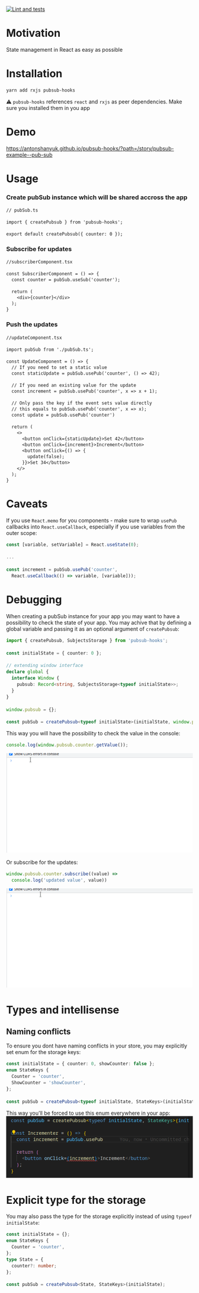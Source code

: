 [![Lint and tests](https://github.com/AntonShanyuk/pubsub-hooks/actions/workflows/main.yml/badge.svg)](https://github.com/AntonShanyuk/pubsub-hooks/actions/workflows/main.yml)
# Motivation
State management in React as easy as possible

# Installation
```bash
yarn add rxjs pubsub-hooks
```
:warning: `pubsub-hooks` references `react` and `rxjs` as peer dependencies. Make sure you installed them in you app

# Demo
https://antonshanyuk.github.io/pubsub-hooks/?path=/story/pubsub-example--pub-sub

# Usage
### Create pubSub instance which will be shared accross the app
```tsx
// pubSub.ts

import { createPubsub } from 'pubsub-hooks';

export default createPubsub({ counter: 0 });
```
### Subscribe for updates
```tsx
//subscriberComponent.tsx

const SubscriberComponent = () => {
  const counter = pubSub.useSub('counter');

  return (
    <div>{counter}</div>
  );
}
```
### Push the updates
```tsx
//updateComponent.tsx 

import pubSub from './pubSub.ts';

const UpdateComponent = () => {
  // If you need to set a static value
  const staticUpdate = pubSub.usePub('counter', () => 42);

  // If you need an existing value for the update
  const increment = pubSub.usePub('counter', x => x + 1);

  // Only pass the key if the event sets value directly
  // this equals to pubSub.usePub('counter', x => x);
  const update = pubSub.usePub('counter')

  return (
    <>
      <button onClick={staticUpdate}>Set 42</button>
      <button onClick={increment}>Increment</button>
      <button onClick={() => {
        update(false);
      }}>Set 34</button>
    </>
  );
}

```
# Caveats
If you use `React.memo` for you components - make sure to wrap `usePub` callbacks into `React.useCallback`, especially if you use variables from the outer scope:
```ts
const [variable, setVariable] = React.useState(0);

...

const increment = pubSub.usePub('counter',
  React.useCallback(() => variable, [variable]));
```
# Debugging

When creating a pubSub instance for your app you may want to have a possibility to check the state of your app. You may achive that by defining a global variable and passing it as an optional argument of `createPubsub`:

```ts
import { createPubsub, SubjectsStorage } from 'pubsub-hooks';

const initialState = { counter: 0 };

// extending window interface
declare global {
  interface Window {
    pubsub: Record<string, SubjectsStorage<typeof initialState>>;
  }
}

window.pubsub = {};

const pubSub = createPubsub<typeof initialState>(initialState, window.pubsub);
```

This way you will have the possibility to check the value in the console:
```ts
console.log(window.pubsub.counter.getValue());
```
![Current value animation](readme-images/current_value.gif)

Or subscribe for the updates:
```ts
window.pubsub.counter.subscribe((value) =>
  console.log('updated value', value))
```
![Current value animation](readme-images/subscribe.gif)

# Types and intellisense
## Naming conflicts
To ensure you dont have naming conflicts in your store, you may explicitly set enum for the storage keys:

```ts
const initialState = { counter: 0, showCounter: false };
enum StateKeys {
  Counter = 'counter',
  ShowCounter = 'showCounter',
};

const pubSub = createPubsub<typeof initialState, StateKeys>(initialState);
```
This way you'll be forced to use this enum everywhere in your app:
![Enum animation](readme-images/enum_keys.gif)
# Explicit type for the storage
You may also pass the type for the storage explicitly instead of using `typeof initialState`:

```ts
const initialState = {};
enum StateKeys {
  Counter = 'counter',
};
type State = {
  counter?: number;
};

const pubSub = createPubsub<State, StateKeys>(initialState);
```
